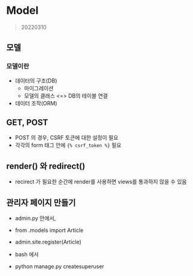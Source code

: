 # Model

> 20220310

## 모델

### 모델이란

* 데이터의 구조(DB)
  * 마이그레이션
  * 모델의 클래스 <=> DB의 테이블 연결
* 데이터 조작(ORM)



## GET, POST

* POST 의 경우, CSRF 토큰에 대한 설정이 필요
* 각각의 form 태그 안에 `{% csrf_token %}` 필요



## render() 와 redirect()

* recirect 가 필요한 순간에 render를 사용하면 views를 통과하지 않을 수 있음



## 관리자 페이지 만들기

* admin.py 안에서,
* from .models import Article
* admin.site.register(Article)



* bash 에서
* python manage.py createsuperuser